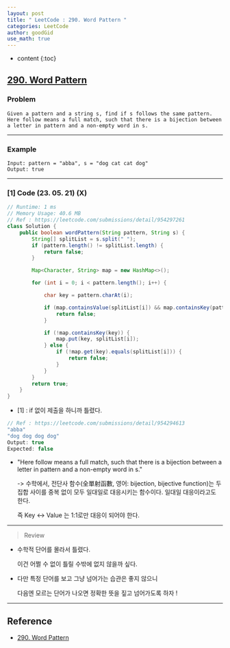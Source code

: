 ```yaml
---
layout: post
title: " LeetCode : 290. Word Pattern "
categories: LeetCode
author: goodGid
use_math: true
---
```

* content
{:toc}

## [290. Word Pattern](https://leetcode.com/problems/word-pattern)

### Problem

```
Given a pattern and a string s, find if s follows the same pattern.
Here follow means a full match, such that there is a bijection between a letter in pattern and a non-empty word in s.
```


---

### Example

```
Input: pattern = "abba", s = "dog cat cat dog"
Output: true
```

---

### [1] Code (23. 05. 21) (X)

``` java
// Runtime: 1 ms
// Memory Usage: 40.6 MB
// Ref : https://leetcode.com/submissions/detail/954297261
class Solution {
    public boolean wordPattern(String pattern, String s) {
        String[] splitList = s.split(" ");
        if (pattern.length() != splitList.length) {
            return false;
        }

        Map<Character, String> map = new HashMap<>();

        for (int i = 0; i < pattern.length(); i++) {

            char key = pattern.charAt(i);

            if (map.containsValue(splitList[i]) && map.containsKey(pattern.charAt(i)) == false) { // [1]
                return false;
            }

            if (!map.containsKey(key)) {
                map.put(key, splitList[i]);
            } else {
                if (!map.get(key).equals(splitList[i])) {
                    return false;
                }
            }
        }
        return true;
    }
}
```

* [1] : if 없이 제출을 하니까 틀렸다.

``` java
// Ref : https://leetcode.com/submissions/detail/954294613
"abba"
"dog dog dog dog"
Output: true
Expected: false
```

* "Here follow means a full match, such that there is a bijection between a letter in pattern and a non-empty word in s."

  -> 수학에서, 전단사 함수(全單射函數, 영어: bijection, bijective function)는 두 집합 사이를 중복 없이 모두 일대일로 대응시키는 함수이다. 일대일 대응이라고도 한다.

  즉 Key <-> Value 는 1:1로만 대응이 되어야 한다.

---

> Review

* 수학적 단어를 몰라서 틀렸다.

  이건 어쩔 수 없이 틀릴 수밖에 없지 않을까 싶다.

* 다만 특정 단어를 보고 그냥 넘어가는 습관은 좋지 않으니

  다음엔 모르는 단어가 나오면 정확한 뜻을 짚고 넘어가도록 하자 !


---

## Reference

* [290. Word Pattern](https://leetcode.com/problems/word-pattern)
